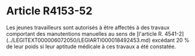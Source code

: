 # Article R4153-52

<p align="left">
  Les jeunes travailleurs sont autorisés à être affectés à des travaux comportant des manutentions manuelles au sens de [l'article R. 4541-2](../LEGITEXT000006072050/LEGIARTI000018492453.md) excédant 20 % de leur poids si leur aptitude médicale à ces travaux a été constatée.
</p>